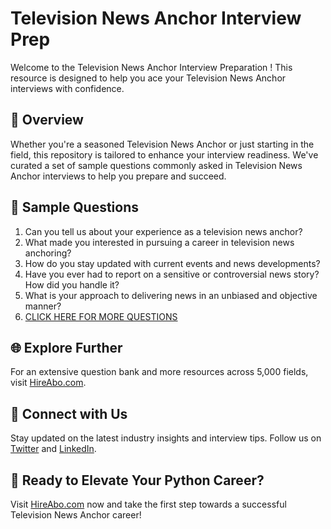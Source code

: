 # Television News Anchor Interview Prep

Welcome to the Television News Anchor Interview Preparation ! This resource is designed to help you ace your Television News Anchor interviews with confidence.

## 🚀 Overview

Whether you're a seasoned Television News Anchor or just starting in the field, this repository is tailored to enhance your interview readiness. We've curated a set of sample questions commonly asked in Television News Anchor interviews to help you prepare and succeed.

## 📝 Sample Questions

1. Can you tell us about your experience as a television news anchor?
2. What made you interested in pursuing a career in television news anchoring?
3. How do you stay updated with current events and news developments?
4. Have you ever had to report on a sensitive or controversial news story? How did you handle it?
5. What is your approach to delivering news in an unbiased and objective manner?
6. [CLICK HERE FOR MORE QUESTIONS](https://hireabo.com/job/8_2_54/Television%20News%20Anchor)

## 🌐 Explore Further

For an extensive question bank and more resources across 5,000 fields, visit [HireAbo.com](https://www.hireabo.com).

## 📱 Connect with Us

Stay updated on the latest industry insights and interview tips. Follow us on [Twitter](https://twitter.com/hireabo) and [LinkedIn](https://www.linkedin.com/in/hire-abo-3609972a8/).

## 🚀 Ready to Elevate Your Python Career?

Visit [HireAbo.com](https://www.hireabo.com) now and take the first step towards a successful Television News Anchor career!